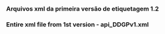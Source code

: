 
### Arquivos xml da primeira versão de etiquetagem 1.2
### Entire xml file from 1st version - api_DDGPv1.xml
